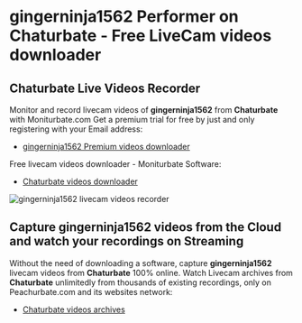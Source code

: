 # gingerninja1562 Performer on Chaturbate - Free LiveCam videos downloader

## Chaturbate Live Videos Recorder

Monitor and record livecam videos of **gingerninja1562** from **Chaturbate** with Moniturbate.com
Get a premium trial for free by just and only registering with your Email address:
* [gingerninja1562 Premium videos downloader](https://moniturbate.com/request-demo-licence-key.html)

Free livecam videos downloader - Moniturbate Software:
* [Chaturbate videos downloader](https://moniturbate.com/moniturbate-download-software.html)

![gingerninja1562 livecam videos recorder](https://peachurnet.com/templates/moniturbate-software.png)


## Capture gingerninja1562 videos from the Cloud and watch your recordings on Streaming

Without the need of downloading a software, capture **gingerninja1562** livecam videos from **Chaturbate** 100% online.
Watch Livecam archives from **Chaturbate** unlimitedly from thousands of existing recordings, only on Peachurbate.com and its websites network:
* [Chaturbate videos archives](https://peachurnet.com/)
